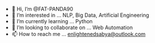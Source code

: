 - 👋 Hi, I’m @FAT-PANDA90
- 👀 I’m interested in ... NLP, Big Data, Artificial Engineering
- 🌱 I’m currently learning ... Python
- 💞️ I’m looking to collaborate on ... Web Automation
- 📫 How to reach me ... enlightenedsabya@outlook.com

<!---
FAT-PANDA90/FAT-PANDA90 is a ✨ special ✨ repository because its `README.md` (this file) appears on your GitHub profile.
You can click the Preview link to take a look at your changes.
--->
